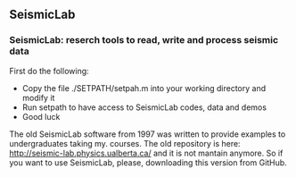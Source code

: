 ## SeismicLab
### SeismicLab: reserch tools to read, write and process seismic data

First do the following:

 * Copy the file ./SETPATH/setpah.m into your working directory and modify it
 * Run setpath to have access to SeismicLab codes, data and demos
 * Good luck

The old SeismicLab software from 1997 was written to provide examples to undergraduates taking my. 
courses. The old  repository is here: http://seismic-lab.physics.ualberta.ca/ and it is not mantain anymore. So if you want to use SeismicLab, please, downloading this version from GitHub. 




